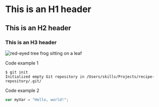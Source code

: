 # This is an H1 header
## This is an H2 header
### This is an H3 header

![red-eyed tree frog sitting on a leaf](https://upload.wikimedia.org/wikipedia/commons/thumb/b/be/Red_eyed_tree_frog_edit2.jpg/799px-Red_eyed_tree_frog_edit2.jpg)

Code example 1
```
$ git init
Initialized empty Git repository in /Users/skills/Projects/recipe-repository/.git/
```

Code example 2
``` javascript
var myVar = "Hello, world!";
```
